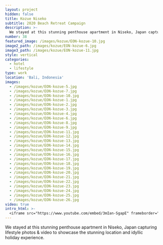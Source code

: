 ```yaml
---
layout: project
hidden: false
title: Kozue Niseko
subtitle: 2020 Beach Retreat Campaign
description: >-
  We stayed at this stunning penthouse apartment in Niseko, Japan capturing lifestyle photos & video to showcase the stunning location and idyllic holiday experience.
number: 38
featured_image: /images/kozue/EON-kozue-10.jpg
image2_path: /images/kozue/EON-kozue-6.jpg
image3_path: /images/kozue/EON-kozue-11.jpg
style: vertical
categories:
  - hotel
  - lifestyle
type: work
location: 'Bali, Indonesia'
images:
  - /images/kozue/EON-kozue-5.jpg
  - /images/kozue/EON-kozue-7.jpg
  - /images/kozue/EON-kozue-10.jpg
  - /images/kozue/EON-kozue-1.jpg
  - /images/kozue/EON-kozue-2.jpg
  - /images/kozue/EON-kozue-3.jpg
  - /images/kozue/EON-kozue-4.jpg
  - /images/kozue/EON-kozue-6.jpg
  - /images/kozue/EON-kozue-8.jpg
  - /images/kozue/EON-kozue-9.jpg
  - /images/kozue/EON-kozue-11.jpg
  - /images/kozue/EON-kozue-12.jpg
  - /images/kozue/EON-kozue-13.jpg
  - /images/kozue/EON-kozue-14.jpg
  - /images/kozue/EON-kozue-15.jpg
  - /images/kozue/EON-kozue-16.jpg
  - /images/kozue/EON-kozue-17.jpg
  - /images/kozue/EON-kozue-18.jpg
  - /images/kozue/EON-kozue-19.jpg
  - /images/kozue/EON-kozue-20.jpg
  - /images/kozue/EON-kozue-21.jpg
  - /images/kozue/EON-kozue-22.jpg
  - /images/kozue/EON-kozue-23.jpg
  - /images/kozue/EON-kozue-24.jpg
  - /images/kozue/EON-kozue-25.jpg
  - /images/kozue/EON-kozue-26.jpg
video: true
intro_html: >-
  <iframe src="https://www.youtube.com/embed/3mIan-SgapE" frameborder="0" allow="accelerometer; autoplay; encrypted-media; gyroscope; picture-in-picture" allowfullscreen></iframe>
---
```



  We stayed at this stunning penthouse apartment in Niseko, Japan capturing lifestyle photos & video to showcase the stunning location and idyllic holiday experience.
